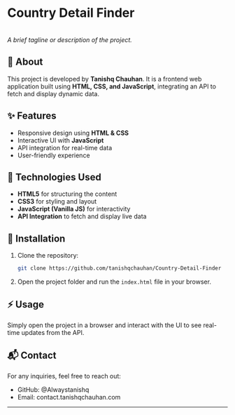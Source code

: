 # Country Detail Finder

\
*A brief tagline or description of the project.*

## 📌 About

This project is developed by **Tanishq Chauhan**. It is a frontend web application built using **HTML, CSS, and JavaScript**, integrating an API to fetch and display dynamic data.

## ✨ Features

- Responsive design using **HTML & CSS**
- Interactive UI with **JavaScript**
- API integration for real-time data
- User-friendly experience

## 🚀 Technologies Used

- **HTML5** for structuring the content
- **CSS3** for styling and layout
- **JavaScript (Vanilla JS)** for interactivity
- **API Integration** to fetch and display live data

## 📂 Installation

1. Clone the repository:
   ```sh
   git clone https://github.com/tanishqchauhan/Country-Detail-Finder
   ```
2. Open the project folder and run the `index.html` file in your browser.

## ⚡ Usage

Simply open the project in a browser and interact with the UI to see real-time updates from the API.

## 📬 Contact

For any inquiries, feel free to reach out:

- GitHub: @Alwaystanishq
- Email: contact.tanishqchauhan.com

---

